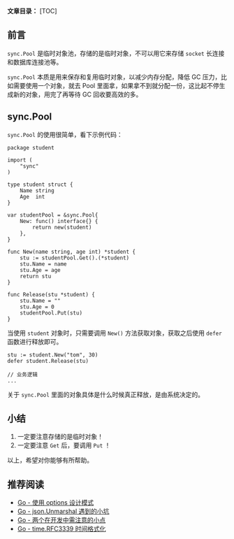 **文章目录：**
[TOC]

## 前言

`sync.Pool` 是临时对象池，存储的是临时对象，不可以用它来存储 `socket` 长连接和数据库连接池等。

`sync.Pool` 本质是用来保存和复用临时对象，以减少内存分配，降低 GC 压力，比如需要使用一个对象，就去 Pool 里面拿，如果拿不到就分配一份，这比起不停生成新的对象，用完了再等待 GC 回收要高效的多。

## sync.Pool

`sync.Pool` 的使用很简单，看下示例代码：

```
package student

import (
	"sync"
)

type student struct {
	Name string
	Age  int
}

var studentPool = &sync.Pool{
	New: func() interface{} {
		return new(student)
	},
}

func New(name string, age int) *student {
	stu := studentPool.Get().(*student)
	stu.Name = name
	stu.Age = age
	return stu
}

func Release(stu *student) {
	stu.Name = ""
	stu.Age = 0
	studentPool.Put(stu)
}
```

当使用 `student` 对象时，只需要调用 `New()` 方法获取对象，获取之后使用 `defer` 函数进行释放即可。

```
stu := student.New("tom", 30)
defer student.Release(stu)

// 业务逻辑
...

```

关于 `sync.Pool` 里面的对象具体是什么时候真正释放，是由系统决定的。

## 小结

1. 一定要注意存储的是临时对象！
2. 一定要注意 `Get` 后，要调用 `Put` ！

以上，希望对你能够有所帮助。

## 推荐阅读

- [Go - 使用 options 设计模式](https://mp.weixin.qq.com/s/jvSbZ0_g_EFqaR2TmjjO8w)
- [Go - json.Unmarshal 遇到的小坑](https://mp.weixin.qq.com/s/ykZCZb9IAXJaKAx_cO7YjA)
- [Go - 两个在开发中需注意的小点](https://mp.weixin.qq.com/s/-QCG61vh6NVJUWz6tOY7Gw)
- [Go - time.RFC3339 时间格式化](https://mp.weixin.qq.com/s/1pFVaMaWItp8zCXotQ9iBg)
